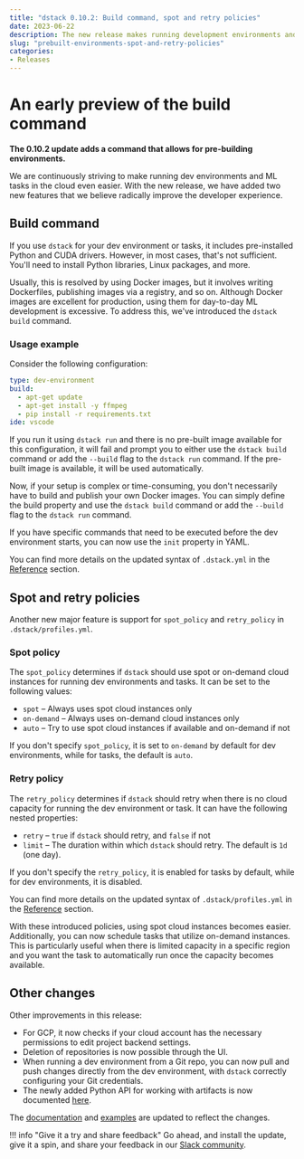 ```yaml
---
title: "dstack 0.10.2: Build command, spot and retry policies"
date: 2023-06-22
description: The new release makes running development environments and tasks in the cloud even easier.
slug: "prebuilt-environments-spot-and-retry-policies"
categories:
- Releases
---
```


# An early preview of the build command

__The 0.10.2 update adds a command that allows for pre-building environments.__

We are continuously striving to make running dev environments and ML tasks in the cloud even easier. With the
new release, we have added two new features that we believe radically improve the developer experience.

<!-- more -->

## Build command

If you use `dstack` for your dev environment or tasks, it includes pre-installed Python and CUDA drivers. However, in most
cases, that's not sufficient. You'll need to install Python libraries, Linux packages, and more.

Usually, this is resolved by using Docker images, but it involves writing Dockerfiles, publishing images via a registry,
and so on. Although Docker images are excellent for production, using them for day-to-day ML development is excessive.
To address this, we've introduced the `dstack build` command.

### Usage example

Consider the following configuration:

<div editor-title=".dstack.yml"> 

```yaml
type: dev-environment
build:
  - apt-get update
  - apt-get install -y ffmpeg
  - pip install -r requirements.txt
ide: vscode
```

</div>

If you run it using `dstack run` and there is no pre-built image available for this configuration, it will fail and prompt
you to either use the `dstack build` command or add the `--build` flag to the `dstack run` command.
If the pre-built image is available, it will be used automatically.

Now, if your setup is complex or time-consuming, you don't necessarily have to build and publish your own Docker images.
You can simply define the build property and use the `dstack build` command or add the `--build` flag to the `dstack run`
command.

If you have specific commands that need to be executed before the dev environment starts, you can now use
the `init` property in YAML.

You can find more details on the updated syntax of `.dstack.yml` in the [Reference](../../docs/reference/dstack.yml.md)
section.

## Spot and retry policies

Another new major feature is support for `spot_policy` and `retry_policy` in `.dstack/profiles.yml`.

### Spot policy

The `spot_policy` determines if `dstack` should use spot or on-demand cloud instances for running dev environments and
tasks. It can be set to the following values:

- `spot` – Always uses spot cloud instances only
- `on-demand` – Always uses on-demand cloud instances only
- `auto` – Try to use spot cloud instances if available and on-demand if not

If you don't specify `spot_policy`, it is set to `on-demand` by default for dev environments, while for tasks,
the default is `auto`.

### Retry policy

The `retry_policy` determines if `dstack` should retry when there is no cloud capacity for running the dev environment or
task. It can have the following nested properties:

- `retry` – `true` if `dstack` should retry, and `false` if not
- `limit` – The duration within which `dstack` should retry. The default is `1d` (one day).

If you don't specify the `retry_policy`, it is enabled for tasks by default, while for dev environments, it is disabled.

You can find more details on the updated syntax of `.dstack/profiles.yml` in the [Reference](../../docs/reference/profiles.yml.md) section.

With these introduced policies, using spot cloud instances becomes easier. Additionally, you can now schedule tasks that
utilize on-demand instances. This is particularly useful when there is limited capacity in a specific region and you
want the task to automatically run once the capacity becomes available.

## Other changes

Other improvements in this release:

- For GCP, it now checks if your cloud account has the necessary permissions to edit project backend settings. 
- Deletion of repositories is now possible through the UI. 
- When running a dev environment from a Git repo, you can now pull and push changes directly from the dev environment,
  with `dstack` correctly configuring your Git credentials.
- The newly added Python API for working with artifacts is now documented [here](../../docs/reference/api/python.md).

The [documentation](../../docs) and [examples](https://github.com/dstackai/dstack-examples/blob/main/README.md)
are updated to reflect the changes.

!!! info "Give it a try and share feedback"
    Go ahead, and install the update, give it a spin, and share your feedback in
    our [Slack community](https://join.slack.com/t/dstackai/shared_invite/zt-xdnsytie-D4qU9BvJP8vkbkHXdi6clQ).

